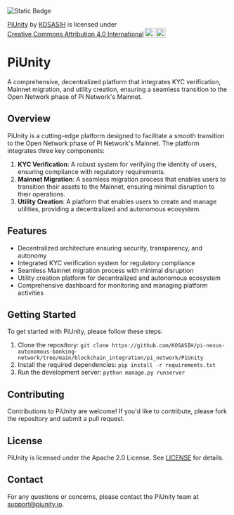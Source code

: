 ![Static Badge](https://img.shields.io/badge/Pi-Unity-blue)

<p xmlns:cc="http://creativecommons.org/ns#" xmlns:dct="http://purl.org/dc/terms/"><a property="dct:title" rel="cc:attributionURL" href="https://github.com/KOSASIH/pi-nexus-autonomous-banking-network/tree/main/blockchain_integration/pi_network/PiUnity">PiUnity</a> by <a rel="cc:attributionURL dct:creator" property="cc:attributionName" href="https://www.linkedin.com/in/kosasih-81b46b5a">KOSASIH</a> is licensed under <a href="https://creativecommons.org/licenses/by/4.0/?ref=chooser-v1" target="_blank" rel="license noopener noreferrer" style="display:inline-block;">Creative Commons Attribution 4.0 International<img style="height:22px!important;margin-left:3px;vertical-align:text-bottom;" src="https://mirrors.creativecommons.org/presskit/icons/cc.svg?ref=chooser-v1" alt=""><img style="height:22px!important;margin-left:3px;vertical-align:text-bottom;" src="https://mirrors.creativecommons.org/presskit/icons/by.svg?ref=chooser-v1" alt=""></a></p>

# PiUnity
A comprehensive, decentralized platform that integrates KYC verification, Mainnet migration, and utility creation, ensuring a seamless transition to the Open Network phase of Pi Network's Mainnet.

## Overview
PiUnity is a cutting-edge platform designed to facilitate a smooth transition to the Open Network phase of Pi Network's Mainnet. The platform integrates three key components:

1. **KYC Verification**: A robust system for verifying the identity of users, ensuring compliance with regulatory requirements.
2. **Mainnet Migration**: A seamless migration process that enables users to transition their assets to the Mainnet, ensuring minimal disruption to their operations.
3. **Utility Creation**: A platform that enables users to create and manage utilities, providing a decentralized and autonomous ecosystem.

## Features
* Decentralized architecture ensuring security, transparency, and autonomy
* Integrated KYC verification system for regulatory compliance
* Seamless Mainnet migration process with minimal disruption
* Utility creation platform for decentralized and autonomous ecosystem
* Comprehensive dashboard for monitoring and managing platform activities

## Getting Started
To get started with PiUnity, please follow these steps:

1. Clone the repository: `git clone https://github.com/KOSASIH/pi-nexus-autonomous-banking-network/tree/main/blockchain_integration/pi_network/PiUnity`
2. Install the required dependencies: `pip install -r requirements.txt`
3. Run the development server: `python manage.py runserver`

## Contributing
Contributions to PiUnity are welcome! If you'd like to contribute, please fork the repository and submit a pull request.

## License
PiUnity is licensed under the Apache 2.0 License. See [LICENSE](LICENSE) for details.

## Contact
For any questions or concerns, please contact the PiUnity team at [support@piunity.io](mailto:support@piunity.io).
